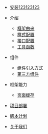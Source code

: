 * [安装123123123](./install.md)

* 介绍

  * [框架由来](./origin.md)
  * [样式配置](./themes.md)
  * [接口配置](./api.md)
  * [工具函数](./open-js.md)

* 组件

  * [组件引入方式](./import-component.md)
  * [第三方组件](./quote-component.md)

* 框架能力

  * [页面缓存](./cache.md)

* [项目部署](./autodeploy.md)
* [版本计划](./next-version.md)
* [关于我们](./about-as.md)
